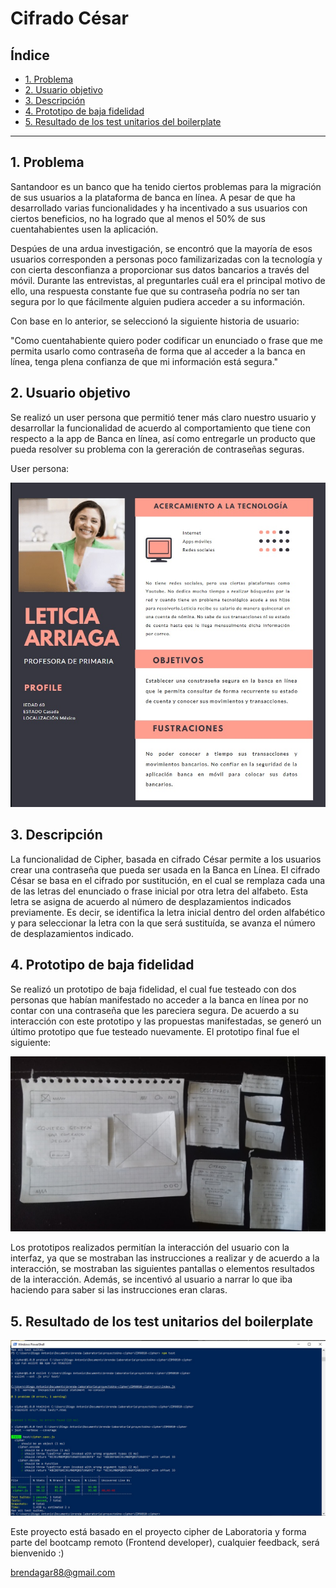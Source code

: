 # Cifrado César

## Índice

* [1. Problema](#1-problema)
* [2. Usuario objetivo](#2-usuario-objetivo)
* [3. Descripción](#3-descripción)
* [4. Prototipo de baja fidelidad](#4-prototipo-de-baja-fidelidad)
* [5. Resultado de los test unitarios del boilerplate](#5-resultado-de-los-test-unitarios-del-boilerplate)


*****

## 1. Problema

Santandoor es un banco que ha tenido ciertos problemas para la migración de sus usuarios a la plataforma de banca en línea. A pesar de que ha desarrollado varias funcionalidades y ha incentivado a sus usuarios con ciertos beneficios, no ha logrado que al menos el 50% de sus cuentahabientes usen la aplicación.

Despúes de una ardua investigación, se encontró que la mayoría de esos usuarios corresponden a personas poco familizarizadas con la tecnología y con cierta desconfianza a proporcionar sus datos bancarios a través del móvil. Durante las entrevistas, al preguntarles cuál era el principal motivo de ello, una respuesta constante fue que su contraseña podría no ser tan segura por lo que fácilmente alguien pudiera acceder a su información.

Con base en lo anterior, se seleccionó la siguiente historia de usuario:

"Como cuentahabiente quiero poder codificar un enunciado o frase que me permita usarlo como contraseña de forma que al acceder a la banca en línea, tenga plena confianza de que mi información está segura."

## 2. Usuario objetivo

Se realizó un user persona que permitió tener más claro nuestro usuario y desarrollar la funcionalidad de acuerdo al comportamiento que tiene con respecto a la app de Banca en línea, así como entregarle un producto que pueda resolver su problema con la gereración de contraseñas seguras.

User persona:

![Alt text](./media-sources/user-persona.jpg "User-persona")

## 3. Descripción

La funcionalidad de Cipher, basada en cifrado César permite a los usuarios crear una contraseña que pueda ser usada en la Banca en Línea. El cifrado César se basa en el cifrado por sustitución, en el cual se remplaza cada una de las letras del enunciado o frase inicial por otra letra del alfabeto. Esta letra se asigna de acuerdo al número de desplazamientos indicados previamente. Es decir, se identifica la letra inicial dentro del orden alfabético y para seleccionar la letra con la que será sustituída, se avanza el número de desplazamientos indicado.

## 4. Prototipo de baja fidelidad

Se realizó un prototipo de baja fidelidad, el cual fue testeado con dos personas que habían manifestado no acceder a la banca en línea por no contar con una contraseña que les pareciera segura. De acuerdo a su interacción con este prototipo y las propuestas manifestadas, se generó un último prototipo que fue testeado nuevamente. El prototipo final fue el siguiente:

![Alt text](./media-sources/prototype-lowFidelity.jpg "prototipo-baja-fidelidad")

Los prototipos realizados permitían la interacción del usuario con la interfaz, ya que se mostraban las instrucciones a realizar y de acuerdo a la interacción, se mostraban las siguientes pantallas o elementos resultados de la interacción. Además, se incentivó al usuario a narrar lo que iba haciendo para saber si las instrucciones eran claras.

## 5. Resultado de los test unitarios del boilerplate

![Alt text](./media-sources/test-cipher.jpg "resultados-test")


Este proyecto está basado en el proyecto cipher de Laboratoria y forma parte del bootcamp remoto (Frontend developer), cualquier feedback, será bienvenido :)

brendagar88@gmail.com




